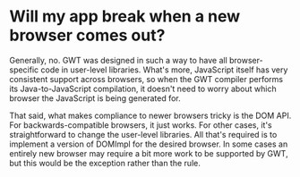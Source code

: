# Will my app break when a new browser comes out? #

Generally, no.  GWT was designed in such a way to have all browser-specific code in user-level libraries. What's more, JavaScript itself has very consistent support across browsers, so when the GWT compiler performs its Java-to-JavaScript compilation, it doesn't need to worry about which browser the JavaScript is being generated for.

That said, what makes compliance to newer browsers tricky is the DOM API. For backwards-compatible browsers, it just works. For other cases, it's straightforward to change the user-level libraries. All that's required is to implement a version of DOMImpl for the desired browser. In some cases an entirely new browser may require a bit more work to be supported by GWT, but this would be the exception rather than the rule.